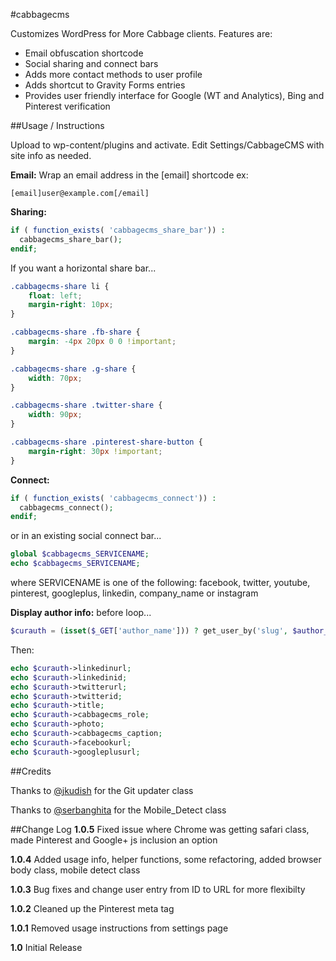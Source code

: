 #cabbagecms

Customizes WordPress for More Cabbage clients. Features are:

  * Email obfuscation shortcode
  * Social sharing and connect bars
  * Adds more contact methods to user profile
  * Adds shortcut to Gravity Forms entries
  * Provides user friendly interface for Google (WT and Analytics), Bing and Pinterest verification

##Usage  / Instructions

Upload to wp-content/plugins and activate. Edit Settings/CabbageCMS with site info as needed.

**Email:**
Wrap an email address in the [email] shortcode ex:
```
[email]user@example.com[/email]
```

**Sharing:**
```php
if ( function_exists( 'cabbagecms_share_bar')) :
  cabbagecms_share_bar();
endif;
```
If you want a horizontal share bar...
```css
.cabbagecms-share li {
    float: left;
    margin-right: 10px;
}

.cabbagecms-share .fb-share {
    margin: -4px 20px 0 0 !important;
}

.cabbagecms-share .g-share {
    width: 70px;
}

.cabbagecms-share .twitter-share {
    width: 90px;
}

.cabbagecms-share .pinterest-share-button {
    margin-right: 30px !important;
}
```

**Connect:**
```php
if ( function_exists( 'cabbagecms_connect')) :
  cabbagecms_connect();
endif;
```
or in an existing social connect bar...
```php
global $cabbagecms_SERVICENAME;
echo $cabbagecms_SERVICENAME;
```
where SERVICENAME is one of the following: facebook, twitter, youtube, pinterest, googleplus, linkedin, company_name or instagram

**Display author info:**
before loop...
```php
$curauth = (isset($_GET['author_name'])) ? get_user_by('slug', $author_name) : get_userdata(intval($author));
```
Then:
```php
echo $curauth->linkedinurl;
echo $curauth->linkedinid;
echo $curauth->twitterurl;
echo $curauth->twitterid;
echo $curauth->title;
echo $curauth->cabbagecms_role;
echo $curauth->photo;
echo $curauth->cabbagecms_caption;
echo $curauth->facebookurl;
echo $curauth->googleplusurl;
```

##Credits

Thanks to [@jkudish](https://github.com/jkudish/WordPress-GitHub-Plugin-Updater) for the Git updater class

Thanks to [@serbanghita](https://github.com/serbanghita/Mobile-Detect) for the Mobile_Detect class

##Change Log
**1.0.5** Fixed issue where Chrome was getting safari class, made Pinterest and Google+ js inclusion an option

**1.0.4** Added usage info, helper functions, some refactoring, added browser body class, mobile detect class

**1.0.3** Bug fixes and change user entry from ID to URL for more flexibilty

**1.0.2** Cleaned up the Pinterest meta tag

**1.0.1** Removed usage instructions from settings page

**1.0** Initial Release

